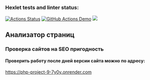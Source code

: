 ### Hexlet tests and linter status:
[![Actions Status](https://github.com/Airman57/php-project-9/actions/workflows/hexlet-check.yml/badge.svg)](https://github.com/Airman57/php-project-9/actions)
[![GitHub Actions Demo](https://github.com/Airman57/php-project-9/actions/workflows/airman-check.yml/badge.svg)](https://github.com/Airman57/php-project-9/actions/workflows/airman-check.yml)
<a href="https://codeclimate.com/github/Airman57/php-project-9/maintainability"><img src="https://api.codeclimate.com/v1/badges/3ab4f4dfdfbe42babb43/maintainability" /></a>


## Анализатор страниц
### Проверка сайтов на SEO пригодность

#### Проверить работу после дней версии сайта можно по адресу:
https://php-project-9-7y0y.onrender.com